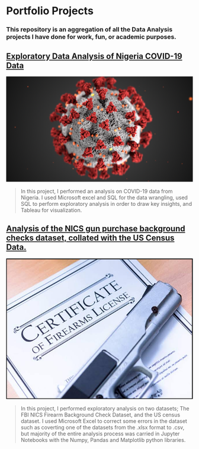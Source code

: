 # Portfolio Projects
###  This repository is an aggregation of all the Data Analysis projects I have done for work, fun, or academic purposes.


## [Exploratory Data Analysis of Nigeria COVID-19 Data](https://github.com/jjjeorgee/Nigeria_Covid_Stats_Analysis)
![alt](https://github.com/jjjeorgee/Portfolio-Projects/blob/61b007560bfa539d208dbbb13c6f207e77911f54/wew.PNG)
> In this project, I performed an analysis on COVID-19 data from Nigeria. I used Microsoft excel and SQL
> for the data wrangling, used SQL to perform exploratory analysis in order to draw key insights, and Tableau for visualization.


## [Analysis of the NICS gun purchase background checks dataset, collated with the US Census Data.](https://github.com/jjjeorgee/ALX-T/blob/main/Project%2001/NCIS%20background%20checks%20data%20analysis%20collated%20with%20US%20census%20data%20(1).ipynb)
![alt](https://github.com/jjjeorgee/ALX-T/blob/main/Project%2001/jpgs/Capture.PNG)
> In this project, I performed exploratory analysis on two datasets; The FBI NICS Firearm Background Check Dataset, and the US census dataset. I used Microsoft Excel to correct some errors in the dataset such as coverting one of the datasets from the .xlsx format to .csv, but majority of the entire analysis process was carried in Jupyter Notebooks with the Numpy, Pandas and Matplotlib python libraries.
